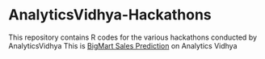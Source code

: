 # AnalyticsVidhya-Hackathons
This repository contains R codes for the various hackathons  conducted by AnalyticsVidhya
This is [BigMart Sales Prediction](https://datahack.analyticsvidhya.com/contest/practice-problem-bigmart-sales-prediction/) on Analytics Vidhya

